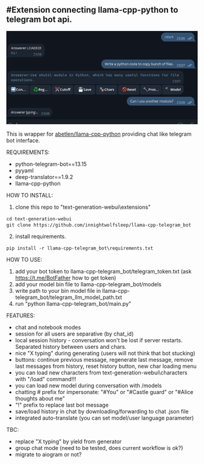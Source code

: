 #Extension connecting llama-cpp-python to telegram bot api.
-
![Image1](https://github.com/innightwolfsleep/storage/raw/main/textgen_telegram.PNG)

This is wrapper for [abetlen/llama-cpp-python](https://github.com/abetlen/llama-cpp-python) providing chat like telegram bot interface.

REQUIREMENTS:
- python-telegram-bot==13.15
- pyyaml
- deep-translator==1.9.2
- llama-cpp-python

HOW TO INSTALL:
1) clone this repo to "text-generation-webui\extensions"
```
cd text-generation-webui
git clone https://github.com/innightwolfsleep/llama-cpp-telegram_bot 
```
2) install requirements. 
```
pip install -r llama-cpp-telegram_bot\requirements.txt
```

HOW TO USE:
1) add your bot token to llama-cpp-telegram_bot/telegram_token.txt (ask https://t.me/BotFather how to get token)
2) add your model bin file to llama-cpp-telegram_bot/models
3) write path to your bin model file in llama-cpp-telegram_bot/telegram_llm_model_path.txt
2) run "python llama-cpp-telegram_bot/main.py"

FEATURES:
- chat and notebook modes
- session for all users are separative (by chat_id)
- local session history - conversation won't be lost if server restarts. Separated history between users and chars.
- nice "X typing" during generating (users will not think that bot stucking)
- buttons: continue previous message, regenerate last message, remove last messages from history, reset history button, new char loading menu
- you can load new characters from text-generation-webui\characters with "/load" command!!!
- you can load new model during conversation with /models 
- chatting # prefix for impersonate: "#You" or "#Castle guard" or "#Alice thoughts about me"
- "!" prefix to replace last bot message
- save/load history in chat by downloading/forwarding to chat .json file
- integrated auto-translate (you can set model/user language parameter) 

TBC:
- replace "X typing" by yield from generator
- group chat mode (need to be tested, does current workflow is ok?)
- migrate to aiogram or not?
